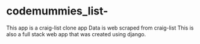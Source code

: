 # codemummies_list-
This app is a craig-list clone app 
Data is web scraped from craig-list
This is also a full stack web app that was created using django.
